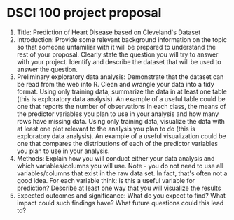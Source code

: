 # DSCI 100 project proposal
1. Title: Prediction of Heart Disease based on Cleveland's Dataset
2. Introduction:
Provide some relevant background information on the topic so that someone unfamiliar with it will be prepared to understand the rest of your proposal. Clearly state the question you will try to answer with your project. Identify and describe the dataset that will be used to answer the question.
3. Preliminary exploratory data analysis:
Demonstrate that the dataset can be read from the web into R. Clean and wrangle your data into a tidy format. Using only training data, summarize the data in at least one table (this is exploratory data analysis). An example of a useful table could be one that reports the number of observations in each class, the means of the predictor variables you plan to use in your analysis and how many rows have missing data. Using only training data, visualize the data with at least one plot relevant to the analysis you plan to do (this is exploratory data analysis). An example of a useful visualization could be one that compares the distributions of each of the predictor variables you plan to use in your analysis.
4. Methods:
Explain how you will conduct either your data analysis and which variables/columns you will use. Note - you do not need to use all variables/columns that exist in the raw data set. In fact, that's often not a good idea. For each variable think: is this a useful variable for prediction? Describe at least one way that you will visualize the results
5. Expected outcomes and significance:
What do you expect to find? What impact could such findings have? What future questions could this lead to?
